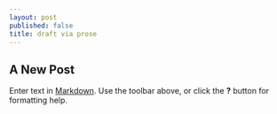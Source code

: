 ```yaml
---
layout: post
published: false
title: draft via prose
---
```

## A New Post

Enter text in [Markdown](http://daringfireball.net/projects/markdown/). Use the toolbar above, or click the **?** button for formatting help.

